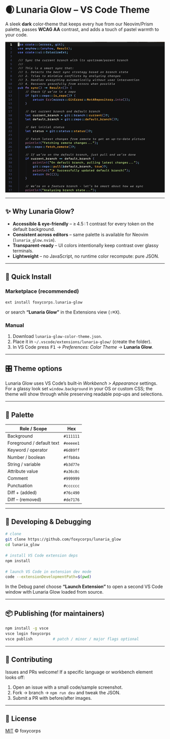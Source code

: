 # 🌒 Lunaria Glow – VS Code Theme

A sleek **dark** color‑theme that keeps every hue from our Neovim/Prism palette, passes **WCAG AA** contrast, and adds a touch of pastel warmth to your code.

![Screenshot](./images/screenshot.png)

---

## ✨ Why Lunaria Glow?

* **Accessible & eye‑friendly** – ≥ 4.5 : 1 contrast for every token on the default background.  
* **Consistent across editors** – same palette is available for Neovim (`lunaria_glow.nvim`).  
* **Transparent‑ready** – UI colors intentionally keep contrast over glassy terminals.  
* **Lightweight** – no JavaScript, no runtime color recompute: pure JSON.

---

## 🚀 Quick Install

### Marketplace (recommended)

```bash
ext install foxycorps.lunaria-glow
```

or search **“Lunaria Glow”** in the Extensions view (<kbd>⇧⌘X</kbd>).

### Manual

1. Download `lunaria-glow-color-theme.json`.  
2. Place it in `~/.vscode/extensions/lunaria-glow/` (create the folder).  
3. In VS Code press <kbd>F1</kbd> → *Preferences: Color Theme* → **Lunaria Glow**.

---

## 🎛 Theme options

Lunaria Glow uses VS Code’s built‑in *Workbench > Appearance* settings.  
For a glassy look set `window.background` in your OS or custom CSS; the theme will show through while preserving readable pop‑ups and selections.

---

## 🎨 Palette

| Role / Scope              | Hex       |
|---------------------------|-----------|
| Background                | `#111111` |
| Foreground / default text | `#eeeee1` |
| Keyword / operator        | `#6d89ff` |
| Number / boolean          | `#ffb84a` |
| String / variable         | `#b3d77e` |
| Attribute value           | `#a36c8c` |
| Comment                   | `#999999` |
| Punctuation               | `#cccccc` |
| Diff + (added)            | `#76c490` |
| Diff – (removed)          | `#de7176` |

---

## 🧩 Developing & Debugging

```bash
# clone
git clone https://github.com/foxycorps/lunaria_glow
cd lunaria_glow

# install VS Code extension deps
npm install

# launch VS Code in extension dev mode
code --extensionDevelopmentPath=$(pwd)
```

In the Debug panel choose **“Launch Extension”** to open a second VS Code window with Lunaria Glow loaded from source.

---

## 📦 Publishing (for maintainers)

```bash
npm install -g vsce
vsce login foxycorps
vsce publish         # patch / minor / major flags optional
```

---

## 🤝 Contributing

Issues and PRs welcome! If a specific language or workbench element looks off:

1. Open an issue with a small code/sample screenshot.  
2. Fork → branch → `npm run dev` and tweak the JSON.  
3. Submit a PR with before/after images.

---

## 📜 License

[MIT](LICENSE) © foxycorps
